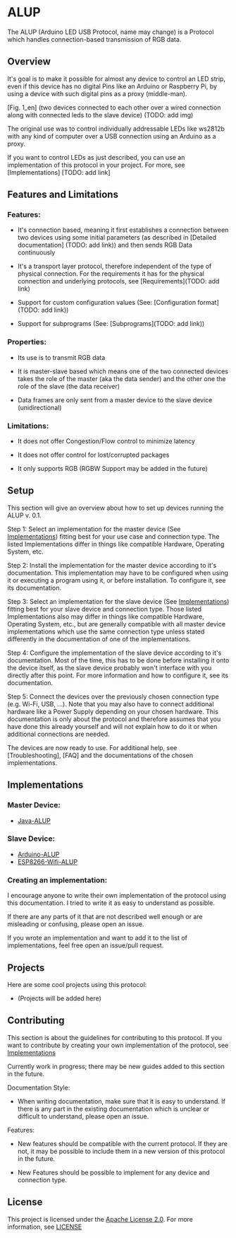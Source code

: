 # ALUP

The ALUP (Arduino LED USB Protocol, name may change) is a Protocol which handles connection-based transmission of RGB data.

## Overview

It's goal is to make it possible for almost any device to control an LED strip, even if this device has no digital Pins like an
Arduino or Raspberry Pi, by using a device with such digital pins as a proxy (middle-man).

[Fig. 1_en] (two devices connected to each other over a wired connection along with connected leds to the slave device) (TODO: add img)

The original use was to control individually addressable LEDs like ws2812b with
any kind of computer over a USB connection using an Arduino as a proxy.

If you want to control LEDs as just described, you can use an implementation of this protocol in your project. For more, see [Implementations] [TODO: add link]


## Features and Limitations
### Features:
- It's connection based, meaning it first establishes a connection between two devices using some
    initial parameters (as described in [Detailed documentation] (TODO: add link)) and then sends RGB Data continuously

- It's a transport layer protocol, therefore independent of the type of physical connection.
    For the requirements it has for the physical connection and underlying protocols, see [Requirements](TODO: add link)

- Support for custom configuration values (See: [Configuration format](TODO: add link))
- Support for subprograms (See: [Subprograms](TODO: add link))


### Properties:
- Its use is to transmit RGB data
- It is master-slave based which means one of the two connected devices takes the role of the master (aka the data sender)
    and the other one the role of the slave (the data receiver)

- Data frames are only sent from a master device to the slave device (unidirectional)


### Limitations:
- It does not offer Congestion/Flow control to minimize latency
- It does not offer control for lost/corrupted packages

- It only supports RGB (RGBW Support may be added in the future)



## <a name="setup_link"></a>Setup

This section will give an overview about how to set up devices running the ALUP v. 0.1.


Step 1: Select an implementation for the master device (See [Implementations](#Implementations_link)) fitting best for your use case and connection type.
        The listed Implementations differ in things like compatible Hardware, Operating System, etc.

Step 2: Install the implementation for the master device according to it's documentation. This implementation may have to be configured when using it or executing a program
        using it, or before installation. To configure it, see its documentation.


Step 3: Select an implementation for the slave device (See [Implementations](#Implementations_link)) fitting best for your slave device and connection type.
        Those listed Implementations also may differ in things like compatible Hardware, Operating System, etc., but are generally compatible with all master device
        implementations which use the same connection type unless stated differently in the documentation of one of the implementations.

Step 4: Configure the implementation of the slave device according to it's documentation. Most of the time, this has to be done before installing it onto the device itself, as the slave device
        probably won't interface with you directly after this point. For more information and how to configure it, see its documentation.

Step 5: Connect the devices over the previously chosen connection type (e.g. Wi-Fi, USB, ...).
        Note that you may also have to connect additional hardware like a Power Supply depending on your chosen hardware. This documentation is only about the protocol and therefore assumes
        that you have done this already yourself and will not explain how to do it or when additional connections are needed.


The devices are now ready to use. For additional help, see [Troubleshooting], [FAQ] and the documentations of the chosen implementations.




## <a name="Implementations_link"></a>Implementations
### Master Device:
- [Java-ALUP](https://github.com/Skyfighter64/Java-ALUP "Java Implementation of the ALUP")

### Slave Device:
- [Arduino-ALUP](https://github.com/Skyfighter64/Arduino-ALUP "Arduino Implementation of the ALUP")
- [ESP8266-Wifi-ALUP](https://github.com/Skyfighter64/ESP8266-WiFi-ALUP "ESP8266 Implementation of the ALUP")


### <a name="Creating_An_Implementation_link"></a>Creating an implementation:

I encourage anyone to write their own implementation of the protocol using this documentation. I tried to write it as easy to understand as possible.

If there are any parts of it that are not described well enough or are misleading or confusing, please open an issue.

If you wrote an implementation and want to add it to the list of implementations, feel free open an issue/pull request.



## <a name="Projects_link"></a>Projects
Here are some cool projects using this protocol:
- (Projects will be added here)


## <a name="Contributing_link"></a>Contributing

This section is about the guidelines for contributing to this protocol. If you want to contribute by creating your own implementation
of the protocol, see [Implementations](#Implementations_link)


Currently work in progress; there may be new guides added to this section in the future.

Documentation Style:
- When writing documentation, make sure that it is easy to understand. If there is any part in the existing documentation which is unclear or
    difficult to understand, please open an issue.

Features:
- New features should be compatible with the current protocol. If they are not, it may be possible to include them in a new version of
    this protocol in the future.

- New Features should be possible to implement for any device and connection type.




## License

This project is licensed under the [Apache License 2.0](https://www.apache.org/licenses/LICENSE-2.0). For more information, see [LICENSE](https://github.com/Skyfighter64/ALUP/blob/master/LICENSE)
